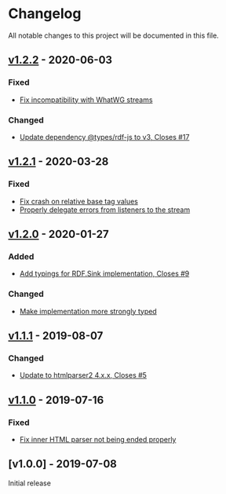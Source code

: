 # Changelog
All notable changes to this project will be documented in this file.

<a name="v1.2.2"></a>
## [v1.2.2](https://github.com/rubensworks/rdfa-streaming-parser.js/compare/v1.2.0...v1.2.2) - 2020-06-03

### Fixed
* [Fix incompatibility with WhatWG streams](https://github.com/rubensworks/rdfa-streaming-parser.js/commit/8b7964eb24f70b23f0c5811b730b752e95d3695d)

### Changed
* [Update dependency @types/rdf-js to v3, Closes #17](https://github.com/rubensworks/rdfa-streaming-parser.js/commit/4c45c2f3b41146934678c6c9e53b29afcd5c440c)

<a name="v1.2.1"></a>
## [v1.2.1](https://github.com/rubensworks/rdfa-streaming-parser.js/compare/v1.2.0...v1.2.1) - 2020-03-28

### Fixed
* [Fix crash on relative base tag values](https://github.com/rubensworks/rdfa-streaming-parser.js/commit/e564188e5fb41cbbbbfd78ff1269e1e57959ef86)
* [Properly delegate errors from listeners to the stream](https://github.com/rubensworks/rdfa-streaming-parser.js/commit/730201ce16bc27b80ca046da015d48ce77b8ee8d)

<a name="v1.2.0"></a>
## [v1.2.0](https://github.com/rubensworks/rdfa-streaming-parser.js/compare/v1.1.1...v1.2.0) - 2020-01-27

### Added
* [Add typings for RDF.Sink implementation, Closes #9](https://github.com/rubensworks/rdfa-streaming-parser.js/commit/ee48998a0426b41a0a88a61d523273f719c12d05)

### Changed
* [Make implementation more strongly typed](https://github.com/rubensworks/rdfa-streaming-parser.js/commit/e0fb225419a350d8fd5cb6e759800bc673f3b327)

<a name="v1.1.1"></a>
## [v1.1.1](https://github.com/rubensworks/rdfa-streaming-parser.js/compare/v1.1.0...v1.1.1) - 2019-08-07

### Changed
* [Update to htmlparser2 4.x.x, Closes #5](https://github.com/rubensworks/rdfa-streaming-parser.js/commit/f1c950a956ac33c7cbd570b5df3f521ca02b2eeb)

<a name="v1.1.0"></a>
## [v1.1.0](https://github.com/rubensworks/streaming-rdfa-parser.js/compare/v1.0.0...v1.1.0) - 2019-07-16

### Fixed
* [Fix inner HTML parser not being ended properly](https://github.com/rubensworks/streaming-rdfa-parser.js/commit/f9c3b443d46f15d327c3661507e28b91b9d16abf)

<a name="v1.0.0"></a>
## [v1.0.0] - 2019-07-08

Initial release
